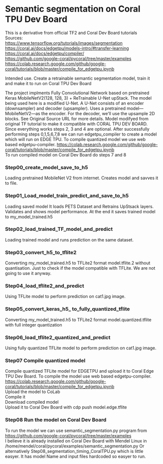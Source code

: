 # Semantic segmentation on Coral TPU Dev Board
This is a derivative from official TF2 and Coral Dev Board tutorials <BR>
Sources:<BR> 
 https://www.tensorflow.org/tutorials/images/segmentation <BR>
 https://coral.ai/docs/edgetpu/models-intro/#transfer-learning <BR>
 https://coral.ai/docs/edgetpu/compiler/<BR>
 https://github.com/google-coral/pycoral/tree/master/examples<BR>
 https://colab.research.google.com/github/google-coral/tutorials/blob/master/compile_for_edgetpu.ipynb <BR>
 
Intended use. Create a retrainable semantic segmentation model, train it and make it to run on Coral TPU Dev Board <BR>

The project implments Fully Convolutional Network based on pretrained Keras MobileNetV2(128, 128, 3) + ReTrainable U-Net upStack.
The model being used here is a modified U-Net. A U-Net consists of an encoder (downsampler) and decoder (upsampler). Uses a pretrained model—MobileNetV2—as the encoder. For the decoder, we'll use the upsample 2D blocks. See Original Source URL for more details. Model modifyed from original TF tutorial to make it compatible with CORAL TPU DEV BOARD. Since everything works steps 2, 3 and 4 are optional. After successfully performing steps 0,1,5,6,7,8 we can run edgetpu_compiler to create a model which will run on EDGE TPU.
To compile quantized model we use web based edgetpu-compiler. 
 https://colab.research.google.com/github/google-coral/tutorials/blob/master/compile_for_edgetpu.ipynb <BR>
To run compiled model on Coral Dev Board do steps 7 and 8 
 

### Step00_create_model_save_to_h5<BR>
Loading pretrained MobileNet V2 from internet.
Creates model and savves it to file. 

 ### Step01_Load_model_train_predict_and_save_to_h5<BR>
Loading saved model It loads PETS Dataset and 
Retrains UpStsack layers.
Validates and shows model performance.
At the end it saves trained model to my_model_trained.h5

### Step02_load_trained_TF_model_and_predict 
Loading trained model and runs prediction on the same dataset.
 
### Step03_convert_h5_to_tflite2<BR>  
Converting my_model_trained.h5 to TFLite2 format model.tflite.2 without quantisation. Just to check if the model compatible with TFLite. We are not going to use it anyway.

### Step04_load_tflite2_and_predict  <BR>
Using TFLite model to perform prediction on cat1.jpg image.
 
### Step05_convert_keras_h5_ to_fully_quantized_tflite <BR>
Converting my_model_trained.h5 to TFLite2 format model.quantized.tflite with full integer quantization

### Step06_load_tflite2_quantized_and_predict  <BR>
Using fully quantized TFLite model to perform prediction on cat1.jpg image.
 
### Step07 Compile quantized model
Compile quantized TFLite model for EDGETPU and upload it to Coral Edge TPU Dev Board.
To compile the model use web based edgetpu-compiler. 
 https://colab.research.google.com/github/google-coral/tutorials/blob/master/compile_for_edgetpu.ipynb <BR>
 Upload the model to CoLab<BR>
 Compile it <BR>
 Download compiled model <BR>
 Upload it to Coral Dev Board with cdp push model.edge.tflite <BR>

### Step08 Run the model on Coral Dev Board
To run the model we can use semantic_segmentation.py program from
 https://github.com/google-coral/pycoral/tree/master/examples <BR>
 I believe it is already installed on Coral Dev Board with Mendel Linux in /home/mendel/coral/pycoral/examples/semantic_segmentation.py
 Or alternatively Step08_segmentation_timing_CoralTPU.py which is little easyer. It has model Name and input files hardcoded so easyer to run.
<BR>
<BR>

